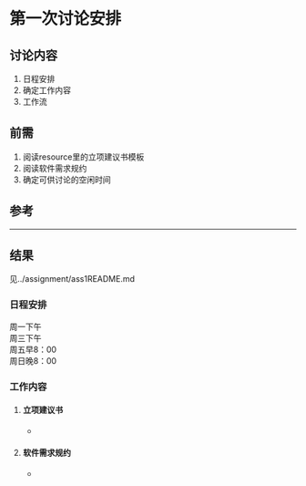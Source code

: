 # 第一次讨论安排

## 讨论内容
1. 日程安排
2. 确定工作内容
3. 工作流

## 前需
1. 阅读resource里的立项建议书模板
2. 阅读软件需求规约
3. 确定可供讨论的空闲时间

## 参考

***
## 结果
见../assignment/ass1README.md

### 日程安排
周一下午  
周三下午  
周五早8：00  
周日晚8：00
    

### 工作内容
1. #### 立项建议书
    - 
2. #### 软件需求规约
    - 
